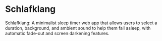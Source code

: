 # Schlafklang
Schlafklang: A minimalist sleep timer web app that allows users to select a duration, background, and ambient sound to help them fall asleep, with automatic fade-out and screen darkening features.
